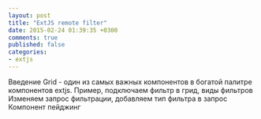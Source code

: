 ```yaml
---
layout: post
title: "ExtJS remote filter"
date: 2015-02-24 01:39:35 +0300
comments: true
published: false
categories: 
- extjs
---
```


Введение
Grid - один из самых важных компонентов в богатой палитре компонентов extjs.
Пример, подключаем фильтр в грид, виды фильтров
Изменяем запрос фильтрации, добавляем тип фильтра в запрос
Компонент пейджинг
